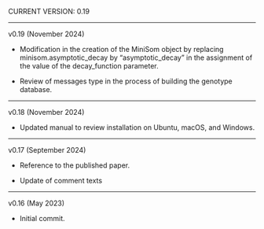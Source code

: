 CURRENT VERSION: 0.19

********************************************************************************

v0.19 (November 2024)

* Modification in the creation of the MiniSom object by replacing minisom.asymptotic_decay
  by “asymptotic_decay” in the assignment of the value of the decay_function parameter.

* Review of messages type in the process of building the genotype database.

********************************************************************************

v0.18 (November 2024)

* Updated manual to review installation on Ubuntu, macOS, and Windows.

********************************************************************************

v0.17 (September 2024)

* Reference to the published paper.

* Update of comment texts

********************************************************************************

v0.16 (May 2023)

* Initial commit.
